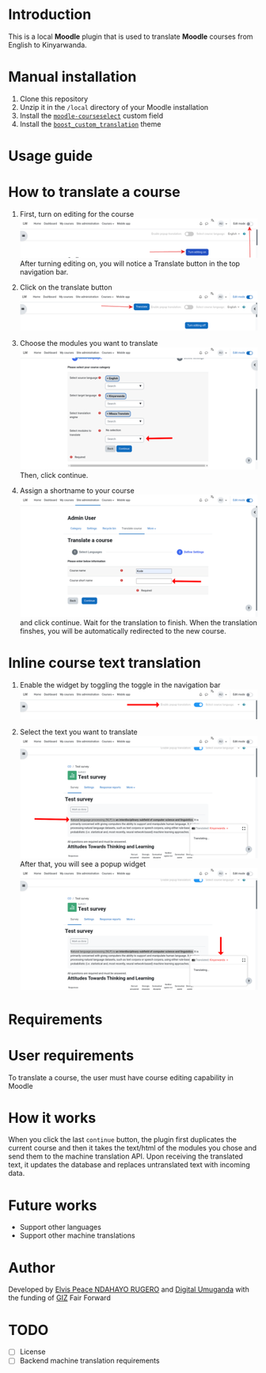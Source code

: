 **Introduction**
================
This is a local **Moodle** plugin that is used to translate **Moodle** courses from English to Kinyarwanda.

**Manual installation**
=======================
1. Clone this repository
2. Unzip it in the ``/local`` directory of your Moodle installation
3. Install the [``moodle-courseselect``](https://github.com/Digital-Umuganda/moodle-courseselect) custom field
4. Install the [``boost_custom_translation``](https://github.com/Digital-Umuganda/boost_custom_translation) theme

**Usage guide**
===============
How to translate a course
=========================
1. First, turn on editing for the course
![](images/turn-on-editing.png)
After turning editing on, you will notice a Translate button in the top navigation bar.

2. Click on the translate button
![](images/translate.png)

3. Choose the modules you want to translate
![](images/modules.png)
Then, click continue.
4. Assign a shortname to your course
![](images/shortname.png) and click continue. Wait for the translation to finish. When the translation finshes, you will be automatically redirected to the new course.

Inline course text translation
==============================
1. Enable the widget by toggling the toggle in the navigation bar
![](images/enablewidget.png)

2. Select the text you want to translate
![](images/selecttext.png)
After that, you will see a popup widget
![](images/waitfortranslation.png)

**Requirements**
================
User requirements
=================
To translate a course, the user must have course editing capability in Moodle 

**How it works**
================
When you click the last ``continue`` button, the plugin first duplicates the current course and then it takes the text/html of the modules you chose and send them to the machine translation API. Upon receiving the translated text, it updates the database and replaces untranslated text with incoming data.


**Future works**
================
- Support other languages
- Support other machine translations


**Author**
==========
Developed by [Elvis Peace NDAHAYO RUGERO](https://github.com/nrep) and [Digital Umuganda](https://github.com/Digital-Umuganda) with the funding of [GIZ](https://www.giz.de) Fair Forward

**TODO**
========
- [ ] License
- [ ] Backend machine translation requirements